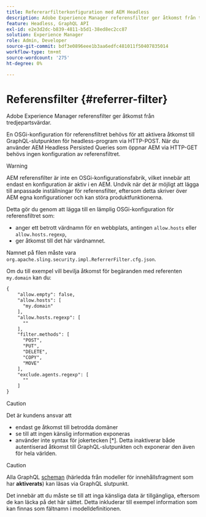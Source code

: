 ```yaml
---
title: Refererarfilterkonfiguration med AEM Headless
description: Adobe Experience Manager referensfilter ger åtkomst från tredjepartsvärdar. En OSGi-konfiguration för referensfiltret krävs för att aktivera åtkomst till GraphQL-slutpunkten för headless-program.
feature: Headless, GraphQL API
exl-id: e2e3d2dc-b839-4811-b5d1-38ed8ec2cc87
solution: Experience Manager
role: Admin, Developer
source-git-commit: bdf3e0896eee1b3aa6edfc481011f50407835014
workflow-type: tm+mt
source-wordcount: '275'
ht-degree: 0%

---
```


# Referensfilter {#referrer-filter}

Adobe Experience Manager referensfilter ger åtkomst från tredjepartsvärdar.

En OSGi-konfiguration för referensfiltret behövs för att aktivera åtkomst till GraphQL-slutpunkten för headless-program via HTTP-POST. När du använder AEM Headless Persisted Queries som öppnar AEM via HTTP-GET behövs ingen konfiguration av referensfiltret.

>[!WARNING]
> AEM referensfilter är inte en OSGi-konfigurationsfabrik, vilket innebär att endast en konfiguration är aktiv i en AEM. Undvik när det är möjligt att lägga till anpassade inställningar för referensfilter, eftersom detta skriver över AEM egna konfigurationer och kan störa produktfunktionerna.

Detta gör du genom att lägga till en lämplig OSGi-konfiguration för referensfiltret som:

* anger ett betrott värdnamn för en webbplats, antingen `allow.hosts` eller `allow.hosts.regexp`,
* ger åtkomst till det här värdnamnet.

Namnet på filen måste vara `org.apache.sling.security.impl.ReferrerFilter.cfg.json`.

Om du till exempel vill bevilja åtkomst för begäranden med referenten `my.domain` kan du:

```xml
{
    "allow.empty": false,
    "allow.hosts": [
      "my.domain"
    ],
    "allow.hosts.regexp": [
      ""
    ],
    "filter.methods": [
      "POST",
      "PUT",
      "DELETE",
      "COPY",
      "MOVE"
    ],
    "exclude.agents.regexp": [
      ""
    ]
}
```

>[!CAUTION]
>
>Det är kundens ansvar att
>
>* endast ge åtkomst till betrodda domäner
>* se till att ingen känslig information exponeras
>* använder inte syntax för jokertecken [*]. Detta inaktiverar både autentiserad åtkomst till GraphQL-slutpunkten och exponerar den även för hela världen.

>[!CAUTION]
>
>Alla GraphQL [scheman](#schema-generation) (härledda från modeller för innehållsfragment som har **aktiverats**) kan läsas via GraphQL slutpunkt.
>
>Det innebär att du måste se till att inga känsliga data är tillgängliga, eftersom de kan läcka på det här sättet. Detta inkluderar till exempel information som kan finnas som fältnamn i modelldefinitionen.
